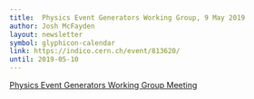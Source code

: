 ```yaml
---
title:  Physics Event Generators Working Group, 9 May 2019
author: Josh McFayden
layout: newsletter
symbol: glyphicon-calendar
link: https://indico.cern.ch/event/813620/
until: 2019-05-10
---
```

[Physics Event Generators Working Group Meeting](https://indico.cern.ch/event/813620/)
